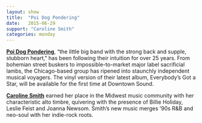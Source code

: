 ```yaml
---
layout: show
title:  "Poi Dog Pondering"
date:   2015-06-29
support: "Caroline Smith"
categories: monday
---
```


**[Poi Dog Pondering](http://poidogpondering.com "Poi Dog Pondering")**, “the little big band with the strong back and supple, stubborn heart," has been following their intuition for over 25 years. From bohemian street buskers to impossible-to-market major label sacrificial lambs, the Chicago-based group has ripened into staunchly independent musical voyagers. The vinyl version of their latest album, Everybody’s Got a Star, will be available for the first time at Downtown Sound.

**[Caroline Smith](http://carolinesmithcarolinesmith.com "Caroline Smith")** earned her place in the Midwest music community with her characteristic alto timbre, quivering with the presence of Billie Holiday, Leslie Feist and Joanna Newsom. Smith’s new music merges ’90s R&B and neo-soul with her indie-rock roots.